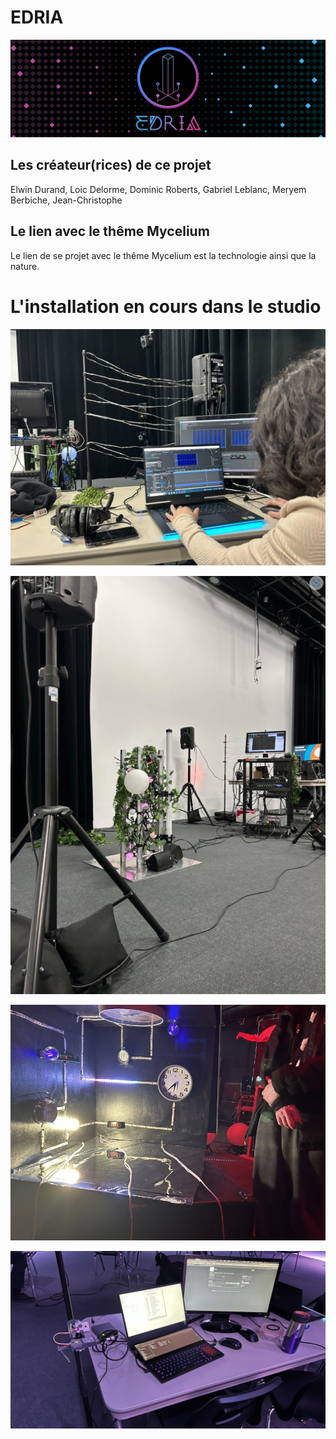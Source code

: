 # EDRIA
![banniere](https://github.com/MeganeRanger/H23_V13_inspirations_RANGER/blob/main/Mycelium/EDRIA/media/banniere_v2.png)

## Les créateur(rices) de ce projet
Elwin Durand, Loic Delorme, Dominic Roberts, Gabriel Leblanc, Meryem Berbiche, Jean-Christophe

## Le lien avec le thême Mycelium 
Le lien de se projet avec le thême Mycelium est la technologie ainsi que la nature. 

# L'installation en cours dans le studio
![installation en cours](https://github.com/MeganeRanger/H23_V13_inspirations_RANGER/blob/main/Mycelium/EDRIA/media/installation_en_cours_01.jpg)

![installation en cours](https://github.com/MeganeRanger/H23_V13_inspirations_RANGER/blob/main/Mycelium/EDRIA/media/installation_en_cours_02.JPG)

![installation en cours](https://github.com/MeganeRanger/H23_V13_inspirations_RANGER/blob/main/Mycelium/EDRIA/media/installation_en_cours_03.JPG)

![installation en cours](https://github.com/MeganeRanger/H23_V13_inspirations_RANGER/blob/main/Mycelium/EDRIA/media/installation_en_cours_04.jpg)
